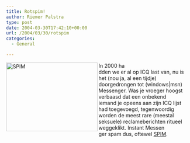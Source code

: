 ```yaml
---
title: Rotspim!
author: Riemer Palstra
type: post
date: 2004-03-30T17:42:10+00:00
url: /2004/03/30/rotspim
categories:
  - General

---
```

<img data-recalc-dims="1" loading="lazy" decoding="async" alt="SPIM" src="https://i0.wp.com/www.palstra.com/mt/archives/images/spim_small.jpg?resize=250%2C188&ssl=1" width="250" height="188" border="0" align="left" class=blogimage />In 2000 ha  
dden we er al op ICQ last van, nu is het (nou ja, al een tijdje) doorgedrongen tot (windows|msn) Messenger. Was je vroeger hoogst verbaasd dat een onbekend  
iemand je opeens aan zijn ICQ lijst had toegevoegd, tegenwoordig worden de meest rare (meestal seksuele) reclameberichten ritueel weggeklikt. Instant Messen  
ger spam dus, oftewel [SPIM][1].

 [1]: http://www.adformatie.nl/nieuws/index.html#Item31376